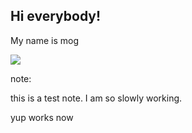 ## Hi everybody!

My name is mog


![](images/mog_icon.png)

note:

this is a test note.  I am so slowly working.

yup works now
